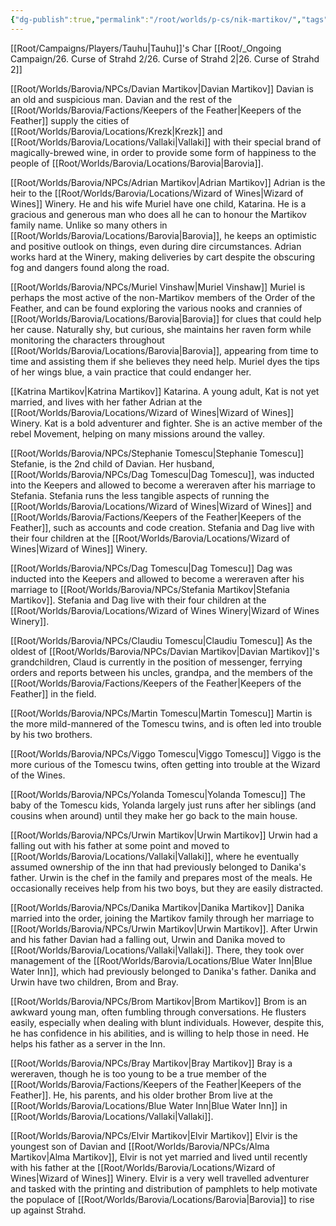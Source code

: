 ```yaml
---
{"dg-publish":true,"permalink":"/root/worlds/p-cs/nik-martikov/","tags":["Barovia","Balky"]}
---
```


[[Root/Campaigns/Players/Tauhu\|Tauhu]]'s Char
[[Root/_Ongoing Campaign/26. Curse of Strahd 2/26. Curse of Strahd 2\|26. Curse of Strahd 2]]

[[Root/Worlds/Barovia/NPCs/Davian Martikov\|Davian Martikov]]
Davian is an old and suspicious man. Davian and the rest of the [[Root/Worlds/Barovia/Factions/Keepers of the Feather\|Keepers of the Feather]] supply the cities of [[Root/Worlds/Barovia/Locations/Krezk\|Krezk]] and [[Root/Worlds/Barovia/Locations/Vallaki\|Vallaki]] with their special brand of magically-brewed wine, in order to provide some form of happiness to the people of [[Root/Worlds/Barovia/Locations/Barovia\|Barovia]]. 

[[Root/Worlds/Barovia/NPCs/Adrian Martikov\|Adrian Martikov]]
Adrian is the heir to the [[Root/Worlds/Barovia/Locations/Wizard of Wines\|Wizard of Wines]] Winery. He and his wife Muriel have one child, Katarina. He is a gracious and generous man who does all he can to honour the Martikov family name. Unlike so many others in [[Root/Worlds/Barovia/Locations/Barovia\|Barovia]], he keeps an optimistic and positive outlook on things, even during dire circumstances. Adrian works hard at the Winery, making deliveries by cart despite the obscuring fog and dangers found along the road. 

[[Root/Worlds/Barovia/NPCs/Muriel Vinshaw\|Muriel Vinshaw]]
Muriel is perhaps the most active of the non-Martikov members of the Order of the Feather, and can be found exploring the various nooks and crannies of [[Root/Worlds/Barovia/Locations/Barovia\|Barovia]] for clues that could help her cause. Naturally shy, but curious, she maintains her raven form while monitoring the characters throughout [[Root/Worlds/Barovia/Locations/Barovia\|Barovia]], appearing from time to time and assisting them if she believes they need help. Muriel dyes the tips of her wings blue, a vain practice that could endanger her. 

[[Katrina Martikov\|Katrina Martikov]]
Katarina. A young adult, Kat is not yet married, and lives with her father Adrian at the [[Root/Worlds/Barovia/Locations/Wizard of Wines\|Wizard of Wines]] Winery. Kat is a bold adventurer and fighter. She is an active member of the rebel Movement, helping on many missions around the valley.

[[Root/Worlds/Barovia/NPCs/Stephanie Tomescu\|Stephanie Tomescu]]
Stefanie, is the 2nd child of Davian. Her husband, [[Root/Worlds/Barovia/NPCs/Dag Tomescu\|Dag Tomescu]], was inducted into the Keepers and allowed to become a wereraven after his marriage to Stefania. Stefania runs the less tangible aspects of running the [[Root/Worlds/Barovia/Locations/Wizard of Wines\|Wizard of Wines]] and [[Root/Worlds/Barovia/Factions/Keepers of the Feather\|Keepers of the Feather]], such as accounts and code creation. Stefania and Dag live with their four children at the [[Root/Worlds/Barovia/Locations/Wizard of Wines\|Wizard of Wines]] Winery.

[[Root/Worlds/Barovia/NPCs/Dag Tomescu\|Dag Tomescu]]
Dag was inducted into the Keepers and allowed to become a wereraven after his marriage to [[Root/Worlds/Barovia/NPCs/Stefania Martikov\|Stefania Martikov]]. Stefania and Dag live with their four children at the [[Root/Worlds/Barovia/Locations/Wizard of Wines Winery\|Wizard of Wines Winery]].

[[Root/Worlds/Barovia/NPCs/Claudiu Tomescu\|Claudiu Tomescu]]
As the oldest of [[Root/Worlds/Barovia/NPCs/Davian Martikov\|Davian Martikov]]'s grandchildren, Claud is currently in the position of messenger, ferrying orders and reports between his uncles, grandpa, and the members of the [[Root/Worlds/Barovia/Factions/Keepers of the Feather\|Keepers of the Feather]] in the field.

[[Root/Worlds/Barovia/NPCs/Martin Tomescu\|Martin Tomescu]]
Martin is the more mild-mannered of the Tomescu twins, and is often led into trouble by his two brothers.

[[Root/Worlds/Barovia/NPCs/Viggo Tomescu\|Viggo Tomescu]]
Viggo is the more curious of the Tomescu twins, often getting into trouble at the Wizard of the Wines.

[[Root/Worlds/Barovia/NPCs/Yolanda Tomescu\|Yolanda Tomescu]]
The baby of the Tomescu kids, Yolanda largely just runs after her siblings (and cousins when around) until they make her go back to the main house.

[[Root/Worlds/Barovia/NPCs/Urwin Martikov\|Urwin Martikov]]
Urwin had a falling out with his father at some point and moved to [[Root/Worlds/Barovia/Locations/Vallaki\|Vallaki]], where he eventually assumed ownership of the inn that had previously belonged to Danika's father. Urwin is the chef in the family and prepares most of the meals. He occasionally receives help from his two boys, but they are easily distracted. 

[[Root/Worlds/Barovia/NPCs/Danika Martikov\|Danika Martikov]]
Danika married into the order, joining the Martikov family through her marriage to [[Root/Worlds/Barovia/NPCs/Urwin Martikov\|Urwin Martikov]]. After Urwin and his father Davian had a falling out, Urwin and Danika moved to [[Root/Worlds/Barovia/Locations/Vallaki\|Vallaki]]. There, they took over management of the [[Root/Worlds/Barovia/Locations/Blue Water Inn\|Blue Water Inn]], which had previously belonged to Danika's father. Danika and Urwin have two children, Brom and Bray.

[[Root/Worlds/Barovia/NPCs/Brom Martikov\|Brom Martikov]]
Brom is an awkward young man, often fumbling through conversations. He flusters easily, especially when dealing with blunt individuals. However, despite this, he has confidence in his abilities, and is willing to help those in need. He helps his father as a server in the Inn.

[[Root/Worlds/Barovia/NPCs/Bray Martikov\|Bray Martikov]]
Bray is a wereraven, though he is too young to be a true member of the [[Root/Worlds/Barovia/Factions/Keepers of the Feather\|Keepers of the Feather]]. He, his parents, and his older brother Brom live at the [[Root/Worlds/Barovia/Locations/Blue Water Inn\|Blue Water Inn]] in [[Root/Worlds/Barovia/Locations/Vallaki\|Vallaki]].


[[Root/Worlds/Barovia/NPCs/Elvir Martikov\|Elvir Martikov]]
Elvir is the youngest son of Davian and [[Root/Worlds/Barovia/NPCs/Alma Martikov\|Alma Martikov]], Elvir is not yet married and lived until recently with his father at the [[Root/Worlds/Barovia/Locations/Wizard of Wines\|Wizard of Wines]] Winery. Elvir is a very well travelled adventurer and tasked with the printing and distribution of pamphlets to help motivate the populace of [[Root/Worlds/Barovia/Locations/Barovia\|Barovia]] to rise up against Strahd.
